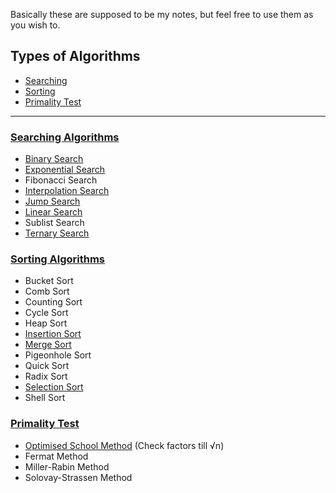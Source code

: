 Basically these are supposed to be my notes, but feel free to use them as you wish to.

## Types of Algorithms

- [Searching](#searching-algorithms)
- [Sorting](#sorting-algorithms)
- [Primality Test](#primality-test)

<hr>

### [Searching Algorithms](searchingAlgo)
- [Binary Search](searchingAlgo/binarySearch)
- [Exponential Search](searchingAlgo/exponentialSearch)
- Fibonacci Search
- [Interpolation Search](searchingAlgo/interpolationSearch)
- [Jump Search](searchingAlgo/jumpSearch)
- [Linear Search](searchingAlgo/linearSearch)
- Sublist Search
- [Ternary Search](searchingAlgo/ternarySearch)

### [Sorting Algorithms](sortingAlgo)
- Bucket Sort
- Comb Sort
- Counting Sort
- Cycle Sort
- Heap Sort
- [Insertion Sort](sortingAlgo/insertionSort)
- [Merge Sort](sortingAlgo/mergeSort)
- Pigeonhole Sort
- Quick Sort
- Radix Sort
- [Selection Sort](sortingAlgo/selectionSort)
- Shell Sort

### [Primality Test](primalityTest)
- [Optimised School Method](primalityTest/optimisedSchoolMethod) (Check factors till √n)
- Fermat Method
- Miller-Rabin Method
- Solovay-Strassen Method
